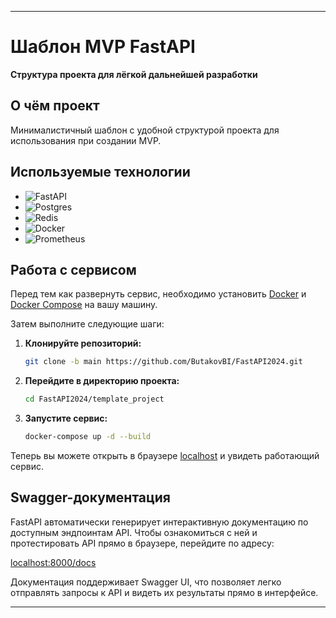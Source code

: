 
---

# Шаблон MVP FastAPI

**Структура проекта для лёгкой дальнейшей разработки**

## О чём проект

Минималистичный шаблон с удобной структурой проекта для использования при создании MVP.

## Используемые технологии

- ![FastAPI](https://img.shields.io/badge/FastAPI-009688?logo=fastapi&logoColor=white)
- ![Postgres](https://img.shields.io/badge/Postgres-336791?logo=postgresql&logoColor=white)
- ![Redis](https://img.shields.io/badge/Redis-DC382D?logo=redis&logoColor=white)
- ![Docker](https://img.shields.io/badge/Docker-2496ED?logo=docker&logoColor=white)
- ![Prometheus](https://img.shields.io/badge/Prometheus-E6522C?logo=prometheus&logoColor=white)

## Работа с сервисом

Перед тем как развернуть сервис, необходимо установить [Docker](https://www.docker.com/) и [Docker Compose](https://docs.docker.com/compose/) на вашу машину.

Затем выполните следующие шаги:

1. **Клонируйте репозиторий:**

   ```bash
   git clone -b main https://github.com/ButakovBI/FastAPI2024.git
   ```

2. **Перейдите в директорию проекта:**

   ```bash
   cd FastAPI2024/template_project
   ```

3. **Запустите сервис:**

   ```bash
   docker-compose up -d --build
   ```

Теперь вы можете открыть в браузере [localhost](http://localhost:8000) и увидеть работающий сервис.

## Swagger-документация

FastAPI автоматически генерирует интерактивную документацию по доступным эндпоинтам API. Чтобы ознакомиться с ней и протестировать API прямо в браузере, перейдите по адресу:

[localhost:8000/docs](http://localhost:8000/docs)

Документация поддерживает Swagger UI, что позволяет легко отправлять запросы к API и видеть их результаты прямо в интерфейсе.

---
